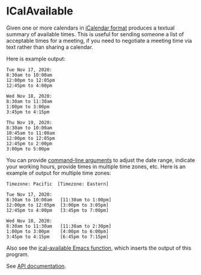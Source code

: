 # ICalAvailable

Given one or more calendars in
[iCalendar format](http://en.wikipedia.org/wiki/ICalendar)
produces a textual summary of available times.
This is useful for sending someone a list of acceptable times for a meeting,
if you need to negotiate a meeting time via text rather than sharing a calendar.

Here is example output:

```
Tue Nov 17, 2020:
8:30am to 10:00am
12:00pm to 12:05pm
12:45pm to 4:00pm

Wed Nov 18, 2020:
8:30am to 11:30am
1:00pm to 3:00pm
3:45pm to 4:15pm

Thu Nov 19, 2020:
8:30am to 10:00am
10:45am to 11:00am
12:00pm to 12:05pm
12:45pm to 2:00pm
3:00pm to 5:00pm
```

You can provide [command-line arguments](http://plumelib.org/icalavailable/api/org/plumelib/icalavailable/ICalAvailable.html) to adjust the date range, indicate your working hours, provide times in multiple time zones, etc.  Here is an example of output for multiple time zones:

```
Timezone: Pacific  [Timezone: Eastern]

Tue Nov 17, 2020:
8:30am to 10:00am   [11:30am to 1:00pm]
12:00pm to 12:05pm  [3:00pm to 3:05pm]
12:45pm to 4:00pm   [3:45pm to 7:00pm]

Wed Nov 18, 2020:
8:30am to 11:30am   [11:30am to 2:30pm]
1:00pm to 3:00pm    [4:00pm to 6:00pm]
3:45pm to 4:15pm    [6:45pm to 7:15pm]
```

Also see the [ical-available Emacs
function](https://github.com/plume-lib/icalavailable/blob/master/src/main/elisp/ical-available.el),
which inserts the output of this program.

See [API documentation](http://plumelib.org/icalavailable/api/org/plumelib/icalavailable/ICalAvailable.html).
